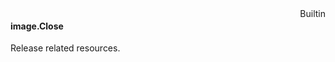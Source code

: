 <div style="float:right"><span class="builtin">Builtin</span></div>

#### image.Close

Release related resources.